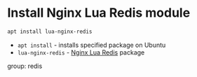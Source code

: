 # Install Nginx Lua Redis module

```bash
apt install lua-nginx-redis
```

- `apt install` - installs specified package on Ubuntu
- `lua-nginx-redis` - [Nginx Lua Redis](https://packages.ubuntu.com/bionic/lua-nginx-redis) package

group: redis


